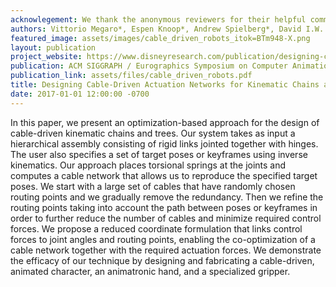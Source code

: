 ```yaml
---
acknowlegement: We thank the anonymous reviewers for their helpful comments; Philipp Herholz for early explorations; Alessia Marra for model design. This work has been supported by the SOMA project (European Commission, Horizon 2020 Framework Programme, H2020-ICT-645599).
authors: Vittorio Megaro*, Espen Knoop*, Andrew Spielberg*, David I.W. Levin, Wojciech Matusik, Markus Gross, Bernhard Thomaszewski, Moritz Bächer
featured_image: assets/images/cable_driven_robots_itok=BTm948-X.png
layout: publication
project_website: https://www.disneyresearch.com/publication/designing-cable-driven-actuation-networks-for-kinematic-chains-and-trees/
publication: ACM SIGGRAPH / Eurographics Symposium on Computer Animation (SCA) 2017
publication_link: assets/files/cable_driven_robots.pdf
title: Designing Cable-Driven Actuation Networks for Kinematic Chains and Trees
date: 2017-01-01 12:00:00 -0700
---
```


In this paper, we present an optimization-based approach for the design of cable-driven kinematic chains and trees. Our system takes as input a hierarchical assembly consisting of rigid links jointed together with hinges. The user also specifies a set of target poses or keyframes using inverse kinematics. Our approach places torsional springs at the joints and computes a cable network that allows us to reproduce the specified target poses. We start with a large set of cables that have randomly chosen routing points and we gradually remove the redundancy. Then we refine the routing points taking into account the path between poses or keyframes in order to further reduce the number of cables and minimize required control forces. We propose a reduced coordinate formulation that links control forces to joint angles and routing points, enabling the co-optimization of a cable network together with the required actuation forces. We demonstrate the efficacy of our technique by designing and fabricating a cable-driven, animated character, an animatronic hand, and a specialized gripper.